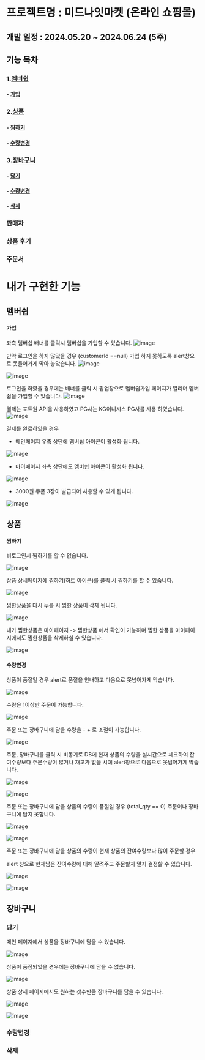 
프로젝트명 : 미드나잇마켓 (온라인 쇼핑몰)
========================================

개발 일정 : 2024.05.20 ~ 2024.06.24 (5주)
-----------------------------------------

## 기능 목차


 ### 1.[멤버쉽](#membership-anchor)
  ####  - [가입](#membership-join-anchor)


###  2.[상품](#product-anchor)
 #### - [찜하기](#product-pick-anchor)
 #### - [수량변경](#product-changeQuantity-anchor)
  
### 3.[장바구니](#basket-anchor)
  ####  - [담기](#basket-add-anchor)
  ####  - [수량변경](#basket-changeQuantity-anchor)
  ####  - [삭제](#basket-delete-anchor)
  
  ### 판매자
 
  
  ### 상품 후기
 
 
 ### 주문서


# 내가 구현한 기능


<a name="membership-anchor"></a>
## 멤버쉽
<a name="membership-join-anchor"></a>
#### 가입


좌측 멤버쉽 배너를 클릭시 멤버쉽을 가입할 수 있습니다. 
![image](https://github.com/user-attachments/assets/8d5fc9b2-06ae-4555-bbc3-30b450645d68)


만약 로그인을 하지 않았을 경우 (customerId ==null) 가입 하지 못하도록 alert창으로 못들어가게 막아 놓았습니다.
![image](https://github.com/user-attachments/assets/a8a34f03-5973-4a81-a990-6c9133fbd60b)


![image](https://github.com/user-attachments/assets/b771493d-f6fd-420b-8b5d-ee26d5ed6956)


로그인을 하였을 경우에는 배너를 클릭 시 팝업창으로 멤버쉽가입 페이지가 열리며 멤버쉽을 가입할 수 있습니다.
![image](https://github.com/user-attachments/assets/245a3613-4071-4e65-93d6-db3ad4d2f8a7)


결제는 포트원 API을 사용하였고 PG사는 KG이니시스 PG사를 사용 하였습니다.
![image](https://github.com/user-attachments/assets/46852a17-2bbf-4a28-90de-bb23cd2d1f1d)


결제를 완료하였을 경우 


 - 메인페이지 우측 상단에 멤버쉽 아이콘이 활성화 됩니다.


![image](https://github.com/user-attachments/assets/5aa518f2-976f-44ae-8d14-2db0055ebcf3)


 - 마이페이지 좌측 상단에도 멤버쉽 아이콘이 활성화 됩니다.


![image](https://github.com/user-attachments/assets/48fd4d3c-382b-4b1c-b495-ae1150505da8)



 - 3000원 쿠폰 3장이 발급되어 사용할 수 있게 됩니다.


![image](https://github.com/user-attachments/assets/e8510a40-c65b-4532-b225-312b02508f71)


<a name="product-anchor"></a>
## 상품
<a name="product-pick-anchor"></a>
#### 찜하기


비로그인시 찜하기를 할 수 없습니다.


![image](https://github.com/user-attachments/assets/58942eac-8615-4a0a-af9e-2ee49c55beb6)



상품 상세페이지에 찜하기(하트 아이콘)를 클릭 시 찜하기를 할 수 있습니다.


![image](https://github.com/user-attachments/assets/a329685a-bbf9-41da-b820-0d685d46736e)


찜한상품을 다시 누를 시 찜한 상품이 삭제 됩니다.


![image](https://github.com/user-attachments/assets/08dd2f46-a707-40ca-8fb7-0dfcaf08defc)



내가 찜한상품은 마이페이지 -> 찜한상품 에서 확인이 가능하며 찜한 상품을 마이페이지에서도 찜한상품을 삭제하실 수 있습니다.

![image](https://github.com/user-attachments/assets/4a23c7f2-9fb6-4dee-897c-806c77c2b295)


<a name="product-changeQuantity-anchor"></a>
#### 수량변경


상품이 품절일 경우 alert로 품절을 안내하고 다음으로 못넘어가게 막습니다.


![image](https://github.com/user-attachments/assets/5bb6cad1-519d-43e2-b3f8-26ef9c381e01)



수량은 1이상만 주문이 가능합니다.


![image](https://github.com/user-attachments/assets/5534494a-f3be-4f3e-904e-eb7c5b0bb235)

주문 또는 장바구니에 담을 수량을 - + 로 조절이 가능합니다.


![image](https://github.com/user-attachments/assets/0e68605e-9382-49d0-a6f9-44dbb9e34abe)


주문, 장바구니를 클릭 시 비동기로 DB에 현재 상품의 수량을 실시간으로  체크하여 잔여수량보다 주문수량이 많거나 재고가 없을 시에 alert창으로 다음으로 못넘어가게 막습니다.


![image](https://github.com/user-attachments/assets/49be2520-39c2-4b65-8773-b9cd1c2eaa80)


![image](https://github.com/user-attachments/assets/d712bafe-abdf-499f-ac5b-ad38f14e29e0)



주문 또는 장바구니에 담을 상품의 수량이 품절일 경우 (total_qty == 0) 주문이나 장바구니에 담지 못합니다.


![image](https://github.com/user-attachments/assets/3c53d738-2a8f-4095-a41c-c565845192e7)


![image](https://github.com/user-attachments/assets/34aa58c2-f502-435d-af65-0d9617d01e1f)


주문 또는 장바구니에 담을 상품의 수량이 현재 상품의 잔여수량보다 많이 주문할 경우

alert 창으로 현재남은 잔여수량에 대해 알려주고 주문할지 말지 결정할 수 있습니다.


![image](https://github.com/user-attachments/assets/ef19c3ab-1059-48d8-865f-aa589f03e543)


![image](https://github.com/user-attachments/assets/06eafdc6-07a6-4504-94e2-ce55c14e570d)


<a name="basket-anchor"></a>
## 장바구니
<a name="basket-add-anchor"></a>
### 담기

메인 페이지에서 상품을 장바구니에 담을 수 있습니다.


![image](https://github.com/user-attachments/assets/6ed5bcf9-544c-42c8-bd53-e97c9d2a99c4)


상품이 품점되었을 경우에는 장바구니에 담을 수 없습니다.


![image](https://github.com/user-attachments/assets/33409dc7-6c17-4679-b0af-90991be424d8)



상품 상세 페이지에서도 원하는 갯수만큼 장바구니를 담을 수 있습니다.


![image](https://github.com/user-attachments/assets/5779ead4-dea3-4300-a9d5-3d058f30ff29)


![image](https://github.com/user-attachments/assets/27a77320-5ca2-4592-9a72-9575eac51811)


<a name="basket-changeQuantity-anchor"></a>
### 수량변경


<a name="basket-delete-anchor"></a>
### 삭제





























































